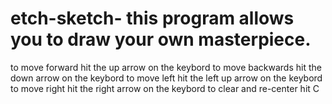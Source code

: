 # etch-sketch- this program allows you to draw your own masterpiece.
to move forward hit the up arrow on the keybord 
to move backwards hit the down arrow on the keybord 
to move left hit the left up arrow on the keybord 
to move right hit the right arrow on the keybord 
to clear and re-center hit C
